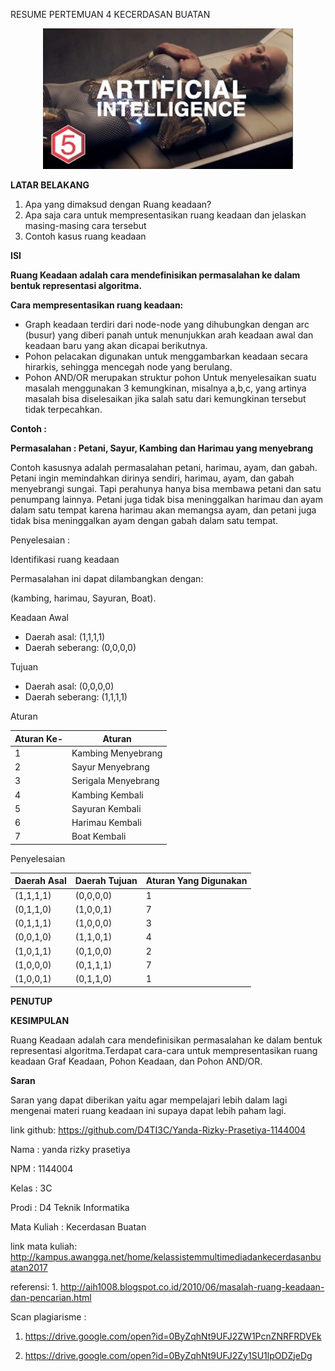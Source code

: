 RESUME PERTEMUAN 4 KECERDASAN BUATAN

<p align="center">
  <img src="../../img/3.jpg" width="400px">

**LATAR BELAKANG**

1. Apa yang dimaksud dengan Ruang keadaan?
2. Apa saja cara untuk mempresentasikan ruang keadaan dan jelaskan masing-masing cara tersebut
3. Contoh kasus ruang keadaan

**ISI**

**Ruang Keadaan adalah cara mendefinisikan permasalahan ke dalam bentuk representasi algoritma.**

**Cara mempresentasikan ruang keadaan:**

- Graph keadaan terdiri dari node-node yang dihubungkan dengan arc (busur) yang diberi panah untuk menunjukkan arah keadaan awal dan keadaan baru yang akan dicapai berikutnya.
- Pohon pelacakan digunakan untuk menggambarkan keadaan secara hirarkis, sehingga mencegah node yang berulang.
- Pohon AND/OR merupakan struktur pohon Untuk menyelesaikan suatu masalah menggunakan 3 kemungkinan, misalnya a,b,c, yang artinya masalah bisa diselesaikan jika salah satu dari kemungkinan tersebut tidak terpecahkan.

**Contoh :**

**Permasalahan :   Petani, Sayur, Kambing dan  Harimau yang menyebrang**

Contoh kasusnya adalah permasalahan petani, harimau, ayam, dan gabah. Petani ingin memindahkan dirinya sendiri, harimau, ayam, dan gabah menyebrangi sungai. Tapi perahunya hanya bisa membawa petani dan satu penumpang lainnya. Petani juga tidak bisa meninggalkan harimau dan ayam dalam satu tempat karena harimau akan memangsa ayam, dan petani juga tidak bisa meninggalkan ayam dengan gabah dalam satu tempat.

Penyelesaian :

Identifikasi ruang keadaan

  Permasalahan ini dapat dilambangkan dengan:

(kambing, harimau, Sayuran, Boat).

Keadaan Awal

- Daerah asal: (1,1,1,1)
- Daerah seberang: (0,0,0,0)

Tujuan

- Daerah asal: (0,0,0,0)
- Daerah seberang: (1,1,1,1)

Aturan

| Aturan Ke- | Aturan |
| --- | --- |
| 1 | Kambing Menyebrang |
| 2 | Sayur Menyebrang |
| 3 | Serigala Menyebrang |
| 4 | Kambing Kembali |
| 5 | Sayuran Kembali |
| 6 | Harimau Kembali |
| 7 | Boat Kembali |

Penyelesaian

| **Daerah Asal** | **Daerah Tujuan** | **Aturan Yang Digunakan** |
| --- | --- | --- |
| (1,1,1,1) | (0,0,0,0) | 1 |
| (0,1,1,0) | (1,0,0,1) | 7 |
| (0,1,1,1) | (1,0,0,0) | 3 |
| (0,0,1,0) | (1,1,0,1) | 4 |
| (1,0,1,1) | (0,1,0,0) | 2 |
| (1,0,0,0) | (0,1,1,1) | 7 |
| (1,0,0,1) | (0,1,1,0) | 1 |

**PENUTUP**

**KESIMPULAN**

Ruang Keadaan adalah cara mendefinisikan permasalahan ke dalam bentuk representasi algoritma.Terdapat cara-cara untuk mempresentasikan ruang keadaan Graf Keadaan, Pohon Keadaan, dan Pohon AND/OR.

**Saran**

Saran yang dapat diberikan yaitu agar mempelajari lebih dalam lagi mengenai materi ruang keadaan ini supaya dapat lebih paham lagi.

link github: https://github.com/D4TI3C/Yanda-Rizky-Prasetiya-1144004

Nama : yanda rizky prasetiya
   
NPM : 1144004

Kelas : 3C

Prodi : D4 Teknik Informatika

Mata Kuliah : Kecerdasan Buatan

link mata kuliah: http://kampus.awangga.net/home/kelassistemmultimediadankecerdasanbuatan2017

referensi: 1. http://aih1008.blogspot.co.id/2010/06/masalah-ruang-keadaan-dan-pencarian.html 

Scan plagiarisme :

1. https://drive.google.com/open?id=0ByZqhNt9UFJ2ZW1PcnZNRFRDVEk

2. https://drive.google.com/open?id=0ByZqhNt9UFJ2Zy1SU1lpODZjeDg